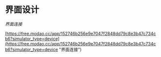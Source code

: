 # 界面设计 #

*界面连接*

[https://free.modao.cc/app/152746b256e9e7047f2848dd79c8e3b47c734cb6?simulator_type=device](https://free.modao.cc/app/152746b256e9e7047f2848dd79c8e3b47c734cb6?simulator_type=device "界面连接")
